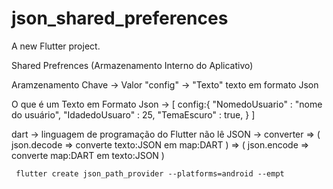 # json_shared_preferences

A new Flutter project.


Shared Prefrences (Armazenamento Interno do Aplicativo)

Aramzenamento   Chave -> Valor
                "config" -> "Texto" texto em formato Json

O que é um Texto em Formato Json -> 
[
    config:{
        "NomedoUsuario" : "nome do usuário",
        "IdadedoUsuaro" : 25,
        "TemaEscuro" : true,
    }
]

dart -> linguagem de programação do Flutter não lê JSON
     -> converter 
     => ( json.decode => converte texto:JSON em map:DART )
     => ( json.encode => converte map:DART em texto:JSON )


     flutter create json_path_provider --platforms=android --empt